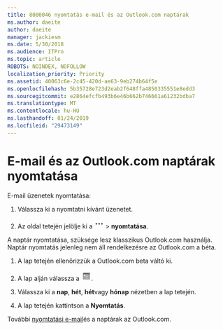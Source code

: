 ```yaml
---
title: 8000046 nyomtatás e-mail és az Outlook.com naptárak
ms.author: daeite
author: daeite
manager: jackiesm
ms.date: 5/30/2018
ms.audience: ITPro
ms.topic: article
ROBOTS: NOINDEX, NOFOLLOW
localization_priority: Priority
ms.assetid: 40063c6e-2c45-420d-ae63-9eb274b64f5e
ms.openlocfilehash: 5b35728e723d2eab2f648ffa4850335551e8edd3
ms.sourcegitcommit: e2864efcfb493b6e46b662b746661a61232bdba7
ms.translationtype: MT
ms.contentlocale: hu-HU
ms.lasthandoff: 01/24/2019
ms.locfileid: "29473149"
---
```

# <a name="print-email-and-calendars-in-outlookcom"></a>E-mail és az Outlook.com naptárak nyomtatása

E-mail üzenetek nyomtatása:
  
1. Válassza ki a nyomtatni kívánt üzenetet.
    
2. Az oldal tetején jelölje ki a ![további műveletek](media/64993e8a-4a62-43b1-aa05-90f5ad4cba54.png) \> **nyomtatása**. 
    
A naptár nyomtatása, szüksége lesz klasszikus Outlook.com használja. Naptár nyomtatás jelenleg nem áll rendelkezésre az Outlook.com a béta.
  
1. A lap tetején ellenőrizzük a Outlook.com beta váltó ki.
    
2. A lap alján válassza a  ![Naptár](media/9e1a821a-c32e-4851-a866-342a39ffdca0.png).
    
3. Válassza ki a **nap**, **hét**, **hét**vagy **hónap** nézetben a lap tetején. 
    
4. A lap tetején kattintson a **Nyomtatás**. 
    
További [nyomtatási e-mail](https://go.microsoft.com/fwlink/p/?linkid=2001208&amp;clcid=0x409)és a naptárak az Outlook.com.
  

